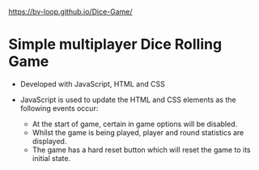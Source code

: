 https://bv-loop.github.io/Dice-Game/

# Simple multiplayer Dice Rolling Game 

* Developed with JavaScript, HTML and CSS

* JavaScript is used to update the HTML and CSS elements as the following events occur:
	- At the start of game, certain in game options will be disabled.
	- Whilst the game is being played, player and round statistics are displayed.
	- The game has a hard reset button which will reset the game to its initial state.
